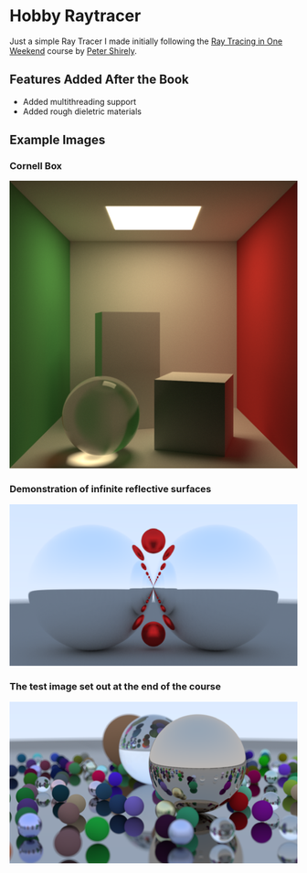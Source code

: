 # Hobby Raytracer

Just a simple Ray Tracer I made initially following the [Ray Tracing in One Weekend](https://raytracing.github.io/books/RayTracingInOneWeekend.html) course by [Peter Shirely](https://github.com/petershirley).
	
## Features Added After the Book
- Added multithreading support
- Added rough dieletric materials

## Example Images

### Cornell Box
![Cornell Box](/sampleImages/Cornell-Box.png)

### Demonstration of infinite reflective surfaces
![Demonstration of infinite reflective surfaces](/sampleImages/Awesome-Reflections.bmp)

### The test image set out at the end of the course
![The test image set out at the end of the course](/sampleImages/Scattered-Balls.png)
